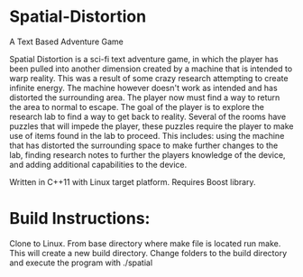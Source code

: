 # Spatial-Distortion
A Text Based Adventure Game

Spatial Distortion is a sci-fi text adventure game, in which the player has been pulled into another dimension created by a machine that is intended to warp reality. This was a result of some crazy research attempting to create infinite energy. The machine however doesn't work as intended and has distorted the surrounding area. The player now must find a way to return the area to normal to escape. The goal of the player is to explore the research lab to find a way to get back to reality. Several of the rooms have puzzles that will impede the player, these puzzles require the player to make use of items found in the lab to proceed. This includes: using the machine that has distorted the surrounding space to make further changes to the lab, finding research notes to further the players knowledge of the device, and adding additional capabilities to the device. 

Written in C++11 with Linux target platform. Requires Boost library. 

# Build Instructions:
Clone to Linux. 
From base directory where make file is located run make. This will create a new build directory. 
Change folders to the build directory and execute the program with ./spatial
